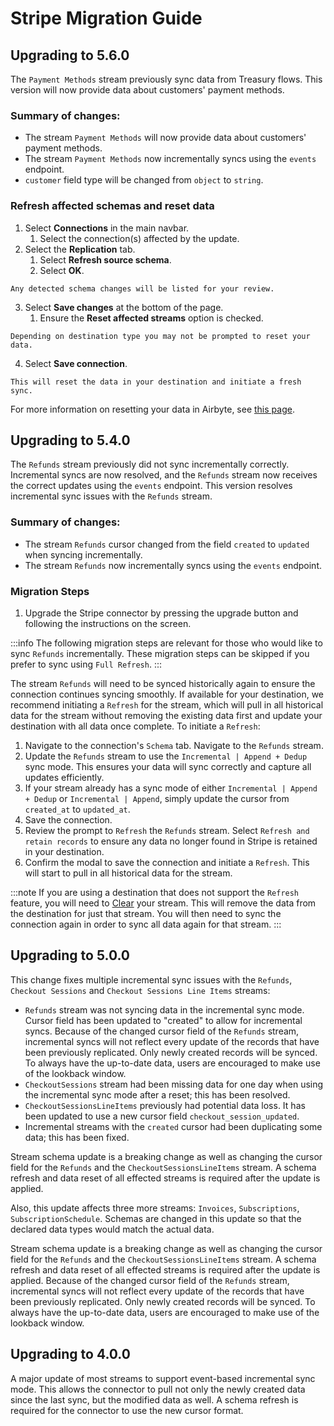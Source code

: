 # Stripe Migration Guide

## Upgrading to 5.6.0

The `Payment Methods` stream previously sync data from Treasury flows. This version will now provide data about customers' payment methods.

### Summary of changes:

- The stream `Payment Methods` will now provide data about customers' payment methods.
- The stream `Payment Methods` now incrementally syncs using the `events` endpoint.
- `customer` field type will be changed from `object` to `string`.

### Refresh affected schemas and reset data

1. Select **Connections** in the main navbar.
   1. Select the connection(s) affected by the update.
2. Select the **Replication** tab.
   1. Select **Refresh source schema**.
   2. Select **OK**.

```note
Any detected schema changes will be listed for your review.
```

3. Select **Save changes** at the bottom of the page.
   1. Ensure the **Reset affected streams** option is checked.

```note
Depending on destination type you may not be prompted to reset your data.
```

4. Select **Save connection**.

```note
This will reset the data in your destination and initiate a fresh sync.
```

For more information on resetting your data in Airbyte, see [this page](/operator-guides/clear).



## Upgrading to 5.4.0

The `Refunds` stream previously did not sync incrementally correctly. Incremental syncs are now resolved, and the `Refunds` stream now receives the correct updates using the `events` endpoint. This version resolves incremental sync issues with the `Refunds` stream.

### Summary of changes: 

- The stream `Refunds` cursor changed from the field `created` to `updated` when syncing incrementally.
- The stream `Refunds` now incrementally syncs using the `events` endpoint.

### Migration Steps

1. Upgrade the Stripe connector by pressing the upgrade button and following the instructions on the screen.

:::info
The following migration steps are relevant for those who would like to sync `Refunds` incrementally. These migration steps can be skipped if you prefer to sync using `Full Refresh`. 
:::

The stream `Refunds` will need to be synced historically again to ensure the connection continues syncing smoothly. If available for your destination, we recommend initiating a `Refresh` for the stream, which will pull in all historical data for the stream without removing the existing data first and update your destination with all data once complete. To initiate a `Refresh`:

1. Navigate to the connection's `Schema` tab. Navigate to the `Refunds` stream.
2. Update the `Refunds` stream to use the `Incremental | Append + Dedup` sync mode. This ensures your data will sync correctly and capture all updates efficiently.
3. If your stream already has a sync mode of either `Incremental | Append + Dedup` or `Incremental | Append`, simply update the cursor from `created_at` to `updated_at`.
4. Save the connection.
5. Review the prompt to `Refresh` the `Refunds` stream. Select `Refresh and retain records` to ensure any data no longer found in Stripe is retained in your destination.
6. Confirm the modal to save the connection and initiate a `Refresh`. This will start to pull in all historical data for the stream.

:::note
If you are using a destination that does not support the `Refresh` feature, you will need to [Clear](/operator-guides/clear) your stream. This will remove the data from the destination for just that stream. You will then need to sync the connection again in order to sync all data again for that stream.
:::

## Upgrading to 5.0.0

This change fixes multiple incremental sync issues with the `Refunds`, `Checkout Sessions` and `Checkout Sessions Line Items` streams:

- `Refunds` stream was not syncing data in the incremental sync mode. Cursor field has been updated to "created" to allow for incremental syncs. Because of the changed cursor field of the `Refunds` stream, incremental syncs will not reflect every update of the records that have been previously replicated. Only newly created records will be synced. To always have the up-to-date data, users are encouraged to make use of the lookback window.
- `CheckoutSessions` stream had been missing data for one day when using the incremental sync mode after a reset; this has been resolved.
- `CheckoutSessionsLineItems` previously had potential data loss. It has been updated to use a new cursor field `checkout_session_updated`.
- Incremental streams with the `created` cursor had been duplicating some data; this has been fixed.

Stream schema update is a breaking change as well as changing the cursor field for the `Refunds` and the `CheckoutSessionsLineItems` stream. A schema refresh and data reset of all effected streams is required after the update is applied.

Also, this update affects three more streams: `Invoices`, `Subscriptions`, `SubscriptionSchedule`. Schemas are changed in this update so that the declared data types would match the actual data.

Stream schema update is a breaking change as well as changing the cursor field for the `Refunds` and the `CheckoutSessionsLineItems` stream. A schema refresh and data reset of all effected streams is required after the update is applied.
Because of the changed cursor field of the `Refunds` stream, incremental syncs will not reflect every update of the records that have been previously replicated. Only newly created records will be synced. To always have the up-to-date data, users are encouraged to make use of the lookback window.

## Upgrading to 4.0.0

A major update of most streams to support event-based incremental sync mode. This allows the connector to pull not only the newly created data since the last sync, but the modified data as well.
A schema refresh is required for the connector to use the new cursor format.
